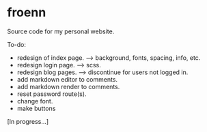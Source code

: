 # froenn
Source code for my personal website.

To-do:
- redesign of index page. --> background, fonts, spacing, info, etc.
- redesign login page. --> scss.
- redesign blog pages. --> discontinue for users not logged in.
- add markdown editor to comments.
- add markdown render to comments.
- reset password route(s).
- change font.
- make buttons

[In progress...]
